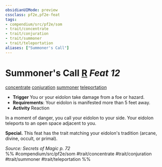```yaml
---
obsidianUIMode: preview
cssclass: pf2e,pf2e-feat
tags:
- compendium/src/pf2e/som
- trait/concentrate
- trait/conjuration
- trait/summoner
- trait/teleportation
aliases: ["Summoner's Call"]
---
```

# Summoner's Call  [R](chapter-9-playing-the-game.md#Actions "Reaction") *Feat 12*  
[concentrate](concentrate.md "Concentrate Action & Ability Trait")  [conjuration](conjuration.md "Conjuration School Trait")  [summoner](Reference/Rules/Traits/summoner-som.md "Summoner Class Trait")  [teleportation](teleportation.md "Teleportation Effect Trait")  

- **Trigger** You or your eidolon take damage from a foe or hazard.
- **Requirements**: Your eidolon is manifested more than 5 feet away.
- **Activity** Reaction

In a moment of danger, you call your eidolon to your side. Your eidolon teleports to an open space adjacent to you.

**Special.** This feat has the trait matching your eidolon's tradition (arcane, divine, occult, or primal).

*Source: Secrets of Magic p. 72*  
%% #compendium/src/pf2e/som #trait/concentrate #trait/conjuration #trait/summoner #trait/teleportation %%